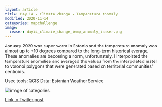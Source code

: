 ```yaml
---
layout: article
title: Day 14 - Climate change - Temperature Anomaly
modified: 2020-11-14
categories: mapchallenge
image:
  teaser: day14_climate_change_temp_anomaly_teaser.png
---
```


January 2020 was super warm in Estonia and the temperature anomaly was almost up to +10 degrees compared to the long-term historical average. These anomalies are becoming a norm, unfortunately. I interpolated the temperature anomalies and averaged the values from the interpolated raster to voronoi polygons that were generated based on territorial communities' centroids.

Used tools: QGIS
Data: Estonian Weather Service


![image of categories](../../images/day14_climate_change_temp_anomaly.png)

[Link to Twitter post](https://twitter.com/evelynuuemaa/status/1327549982971400192)

